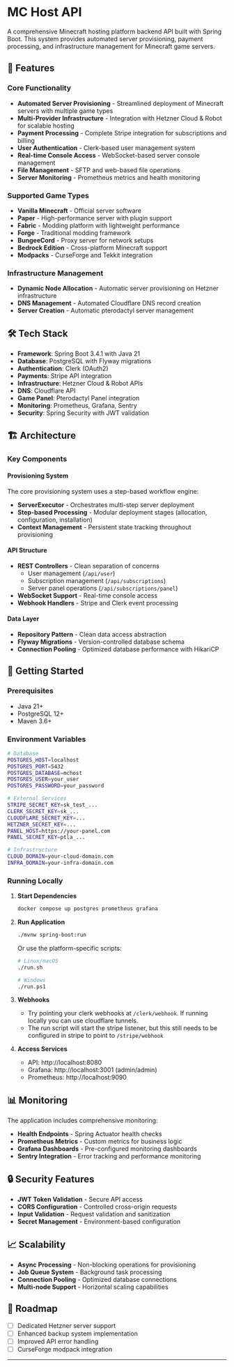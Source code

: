 # MC Host API

A comprehensive Minecraft hosting platform backend API built with Spring Boot. This system provides automated server provisioning, payment processing, and infrastructure management for Minecraft game servers.

## 🚀 Features

### Core Functionality
- **Automated Server Provisioning** - Streamlined deployment of Minecraft servers with multiple game types
- **Multi-Provider Infrastructure** - Integration with Hetzner Cloud & Robot for scalable hosting
- **Payment Processing** - Complete Stripe integration for subscriptions and billing
- **User Authentication** - Clerk-based user management system
- **Real-time Console Access** - WebSocket-based server console management
- **File Management** - SFTP and web-based file operations
- **Server Monitoring** - Prometheus metrics and health monitoring

### Supported Game Types
- **Vanilla Minecraft** - Official server software
- **Paper** - High-performance server with plugin support  
- **Fabric** - Modding platform with lightweight performance
- **Forge** - Traditional modding framework
- **BungeeCord** - Proxy server for network setups
- **Bedrock Edition** - Cross-platform Minecraft support
- **Modpacks** - CurseForge and Tekkit integration

### Infrastructure Management
- **Dynamic Node Allocation** - Automatic server provisioning on Hetzner infrastructure
- **DNS Management** - Automated Cloudflare DNS record creation
- **Server Creation** - Automatic pterodactyl server management

## 🛠 Tech Stack

- **Framework**: Spring Boot 3.4.1 with Java 21
- **Database**: PostgreSQL with Flyway migrations
- **Authentication**: Clerk (OAuth2)
- **Payments**: Stripe API integration
- **Infrastructure**: Hetzner Cloud & Robot APIs
- **DNS**: Cloudflare API
- **Game Panel**: Pterodactyl Panel integration
- **Monitoring**: Prometheus, Grafana, Sentry
- **Security**: Spring Security with JWT validation

## 🏗 Architecture

### Key Components

#### Provisioning System
The core provisioning system uses a step-based workflow engine:
- **ServerExecutor** - Orchestrates multi-step server deployment
- **Step-based Processing** - Modular deployment stages (allocation, configuration, installation)
- **Context Management** - Persistent state tracking throughout provisioning

#### API Structure
- **REST Controllers** - Clean separation of concerns
  - User management (`/api/user`)
  - Subscription management (`/api/subscriptions`)
  - Server panel operations (`/api/subscriptions/panel`)
- **WebSocket Support** - Real-time console access
- **Webhook Handlers** - Stripe and Clerk event processing

#### Data Layer
- **Repository Pattern** - Clean data access abstraction
- **Flyway Migrations** - Version-controlled database schema
- **Connection Pooling** - Optimized database performance with HikariCP

## 🚦 Getting Started

### Prerequisites
- Java 21+
- PostgreSQL 12+
- Maven 3.6+

### Environment Variables
```bash
# Database
POSTGRES_HOST=localhost
POSTGRES_PORT=5432
POSTGRES_DATABASE=mchost
POSTGRES_USER=your_user
POSTGRES_PASSWORD=your_password

# External Services
STRIPE_SECRET_KEY=sk_test_...
CLERK_SECRET_KEY=sk_...
CLOUDFLARE_SECRET_KEY=...
HETZNER_SECRET_KEY=...
PANEL_HOST=https://your-panel.com
PANEL_SECRET_KEY=ptla_...

# Infrastructure
CLOUD_DOMAIN=your-cloud-domain.com
INFRA_DOMAIN=your-infra-domain.com
```

### Running Locally

1. **Start Dependencies**
   ```bash
   docker compose up postgres prometheus grafana
   ```

2. **Run Application**
   ```bash
   ./mvnw spring-boot:run
   ```
   Or use the platform-specific scripts:
   ```bash
   # Linux/macOS
   ./run.sh
   
   # Windows
   ./run.ps1
   ```

4. **Webhooks**
   - Try pointing your clerk webhooks at ```/clerk/webhook```. If running locally you can use cloudflare tunnels.
   - The run script will start the stripe listener, but this still needs to be configured in stripe to point to ```/stripe/webhook```

4. **Access Services**
   - API: http://localhost:8080
   - Grafana: http://localhost:3001 (admin/admin)
   - Prometheus: http://localhost:9090

## 📊 Monitoring

The application includes comprehensive monitoring:
- **Health Endpoints** - Spring Actuator health checks
- **Prometheus Metrics** - Custom metrics for business logic
- **Grafana Dashboards** - Pre-configured monitoring dashboards
- **Sentry Integration** - Error tracking and performance monitoring

## 🔒 Security Features

- **JWT Token Validation** - Secure API access
- **CORS Configuration** - Controlled cross-origin requests
- **Input Validation** - Request validation and sanitization
- **Secret Management** - Environment-based configuration

## 📈 Scalability

- **Async Processing** - Non-blocking operations for provisioning
- **Job Queue System** - Background task processing
- **Connection Pooling** - Optimized database connections
- **Multi-node Support** - Horizontal scaling capabilities

## 🔮 Roadmap

- [ ] Dedicated Hetzner server support
- [ ] Enhanced backup system implementation
- [ ] Improved API error handling
- [ ] CurseForge modpack integration

---